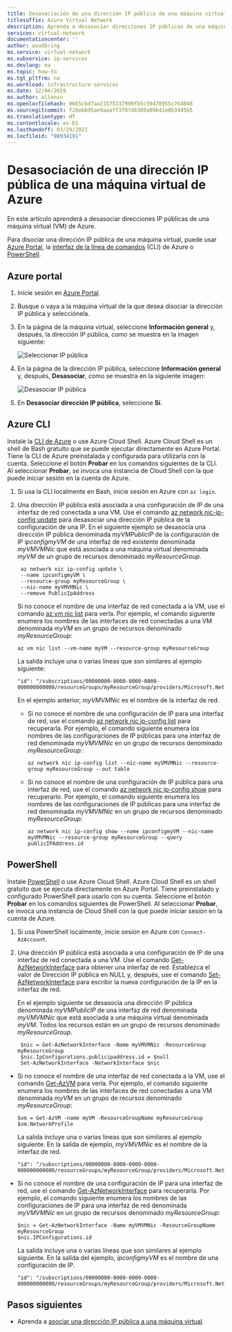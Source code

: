 ```yaml
---
title: Desasociación de una dirección IP pública de una máquina virtual de Azure
titlesuffix: Azure Virtual Network
description: Aprenda a desasociar direcciones IP públicas de una máquina virtual
services: virtual-network
documentationcenter: ''
author: asudbring
ms.service: virtual-network
ms.subservice: ip-services
ms.devlang: na
ms.topic: how-to
ms.tgt_pltfrm: na
ms.workload: infrastructure-services
ms.date: 12/04/2019
ms.author: allensu
ms.openlocfilehash: 0665cbd7aa21575337999fb5c59478955c764048
ms.sourcegitcommit: f28ebb95ae9aaaff3f87d8388a09b41e0b3445b5
ms.translationtype: HT
ms.contentlocale: es-ES
ms.lasthandoff: 03/29/2021
ms.locfileid: "98934191"
---
```

# <a name="dissociate-a-public-ip-address-from-an-azure-vm"></a>Desasociación de una dirección IP pública de una máquina virtual de Azure 

En este artículo aprenderá a desasociar direcciones IP públicas de una máquina virtual (VM) de Azure.

Para disociar una dirección IP pública de una máquina virtual, puede usar [Azure Portal](#azure-portal), la [interfaz de la línea de comandos](#azure-cli) (CLI) de Azure o [PowerShell](#powershell).

## <a name="azure-portal"></a>Azure portal

1. Inicie sesión en [Azure Portal](https://portal.azure.com).
2. Busque o vaya a la máquina virtual de la que desea disociar la dirección IP pública y selecciónela.
3. En la página de la máquina virtual, seleccione **Información general** y, después, la dirección IP pública, como se muestra en la imagen siguiente:

   ![Seleccionar IP pública](./media/remove-public-ip-address/remove-public-ip-address-2.png)

4. En la página de la dirección IP pública, seleccione **Información general** y, después, **Desasociar**, como se muestra en la siguiente imagen:

    ![Desasociar IP pública](./media/remove-public-ip-address/remove-public-ip-address-3.png)

5. En **Desasociar dirección IP pública**, seleccione **Sí**.

## <a name="azure-cli"></a>Azure CLI

Instale la [CLI de Azure](/cli/azure/install-azure-cli?toc=%2fazure%2fvirtual-network%2ftoc.json) o use Azure Cloud Shell. Azure Cloud Shell es un shell de Bash gratuito que se puede ejecutar directamente en Azure Portal. Tiene la CLI de Azure preinstalada y configurada para utilizarla con la cuenta. Seleccione el botón **Probar** en los comandos siguientes de la CLI. Al seleccionar **Probar**, se invoca una instancia de Cloud Shell con la que puede iniciar sesión en la cuenta de Azure.

1. Si usa la CLI localmente en Bash, inicie sesión en Azure con `az login`.
2. Una dirección IP pública está asociada a una configuración de IP de una interfaz de red conectada a una VM. Use el comando [az network nic-ip-config update](/cli/azure/network/nic/ip-config#az-network-nic-ip-config-update) para desasociar una dirección IP pública de la configuración de una IP. En el siguiente ejemplo se desasocia una dirección IP pública denominada *myVMPublicIP* de la configuración de IP *ipconfigmyVM* de una interfaz de red existente denominada *myVMVMNic* que está asociada a una máquina virtual denominada *myVM* de un grupo de recursos denominado *myResourceGroup*.
  
   ```azurecli-interactive
    az network nic ip-config update \
    --name ipconfigmyVM \
    --resource-group myResourceGroup \
    --nic-name myVMVMNic \
    --remove PublicIpAddress
   ```

   Si no conoce el nombre de una interfaz de red conectada a la VM, use el comando [az vm nic list](/cli/azure/vm/nic#az-vm-nic-list) para verla. Por ejemplo, el comando siguiente enumera los nombres de las interfaces de red conectadas a una VM denominada *myVM* en un grupo de recursos denominado *myResourceGroup*:

     ```azurecli-interactive
     az vm nic list --vm-name myVM --resource-group myResourceGroup
     ```

     La salida incluye una o varias líneas que son similares al ejemplo siguiente:
  
     ```
     "id": "/subscriptions/00000000-0000-0000-0000-000000000000/resourceGroups/myResourceGroup/providers/Microsoft.Network/networkInterfaces/myVMVMNic",
     ```

     En el ejemplo anterior, *myVMVMNic* es el nombre de la interfaz de red.

   - Si no conoce el nombre de una configuración de IP para una interfaz de red, use el comando [az network nic ip-config list](/cli/azure/network/nic/ip-config#az-network-nic-ip-config-list) para recuperarla. Por ejemplo, el comando siguiente enumera los nombres de las configuraciones de IP públicas para una interfaz de red denominada *myVMVMNic* en un grupo de recursos denominado *myResourceGroup*:

     ```azurecli-interactive
     az network nic ip-config list --nic-name myVMVMNic --resource-group myResourceGroup --out table
     ```

   - Si no conoce el nombre de una configuración de IP pública para una interfaz de red, use el comando [az network nic ip-config show](/cli/azure/network/nic/ip-config#az-network-nic-ip-config-show) para recuperarlo. Por ejemplo, el comando siguiente enumera los nombres de las configuraciones de IP públicas para una interfaz de red denominada *myVMVMNic* en un grupo de recursos denominado *myResourceGroup*:

     ```azurecli-interactive
     az network nic ip-config show --name ipconfigmyVM --nic-name myVMVMNic --resource-group myResourceGroup --query publicIPAddress.id
     ```


## <a name="powershell"></a>PowerShell

Instale [PowerShell](/powershell/azure/install-az-ps) o use Azure Cloud Shell. Azure Cloud Shell es un shell gratuito que se ejecuta directamente en Azure Portal. Tiene preinstalado y configurado PowerShell para usarlo con su cuenta. Seleccione el botón **Probar** en los comandos siguientes de PowerShell. Al seleccionar **Probar**, se invoca una instancia de Cloud Shell con la que puede iniciar sesión en la cuenta de Azure.

1. Si usa PowerShell localmente, inicie sesión en Azure con `Connect-AzAccount`.
2. Una dirección IP pública está asociada a una configuración de IP de una interfaz de red conectada a una VM. Use el comando [Get-AzNetworkInterface](/powershell/module/Az.Network/Get-AzNetworkInterface) para obtener una interfaz de red. Establezca el valor de Dirección IP pública en NULL y, después, use el comando [Set-AzNetworkInterface](/powershell/module/Az.Network/Set-AzNetworkInterface) para escribir la nueva configuración de la IP en la interfaz de red.

   En el ejemplo siguiente se desasocia una dirección IP pública denominada *myVMPublicIP* de una interfaz de red denominada *myVMVMNic* que está asociada a una máquina virtual denominada *myVM*. Todos los recursos están en un grupo de recursos denominado *myResourceGroup*.
  
   ```azurepowershell
    $nic = Get-AzNetworkInterface -Name myVMVMNic -ResourceGroup myResourceGroup
    $nic.IpConfigurations.publicipaddress.id = $null
    Set-AzNetworkInterface -NetworkInterface $nic
   ```

  - Si no conoce el nombre de una interfaz de red conectada a la VM, use el comando [Get-AzVM](/powershell/module/Az.Compute/Get-AzVM) para verla. Por ejemplo, el comando siguiente enumera los nombres de las interfaces de red conectadas a una VM denominada *myVM* en un grupo de recursos denominado *myResourceGroup*:

    ```azurepowershell
    $vm = Get-AzVM -name myVM -ResourceGroupName myResourceGroup
    $vm.NetworkProfile
    ```

     La salida incluye una o varias líneas que son similares al ejemplo siguiente. En la salida de ejemplo, *myVMVMNic* es el nombre de la interfaz de red.
  
     ```
     "id": "/subscriptions/00000000-0000-0000-0000-000000000000/resourceGroups/myResourceGroup/providers/Microsoft.Network/networkInterfaces/myVMVMNic",
     ```

   - Si no conoce el nombre de una configuración de IP para una interfaz de red, use el comando [Get-AzNetworkInterface](/powershell/module/Az.Network/Get-AzNetworkInterface) para recuperarla. Por ejemplo, el comando siguiente enumera los nombres de las configuraciones de IP para una interfaz de red denominada *myVMVMNic* en un grupo de recursos denominado *myResourceGroup*:

     ```azurepowershell-interactive
     $nic = Get-AzNetworkInterface -Name myVMVMNic -ResourceGroupName myResourceGroup
     $nic.IPConfigurations.id
     ```

     La salida incluye una o varias líneas que son similares al ejemplo siguiente. En la salida del ejemplo, *ipconfigmyVM* es el nombre de una configuración de IP.
  
     ```
     "id": "/subscriptions/00000000-0000-0000-0000-000000000000/resourceGroups/myResourceGroup/providers/Microsoft.Network/networkInterfaces/myVMVMNic/ipConfigurations/ipconfigmyVM"
     ```

## <a name="next-steps"></a>Pasos siguientes

- Aprenda a [asociar una dirección IP pública a una máquina virtual](associate-public-ip-address-vm.md).
